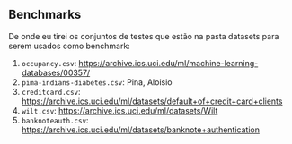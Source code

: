 ## Benchmarks

De onde eu tirei os conjuntos de testes que estão na pasta datasets para serem usados como benchmark:

1. ``occupancy.csv``: https://archive.ics.uci.edu/ml/machine-learning-databases/00357/
2. ``pima-indians-diabetes.csv``: Pina, Aloisio
3. ``creditcard.csv``: https://archive.ics.uci.edu/ml/datasets/default+of+credit+card+clients
4. ``wilt.csv``: https://archive.ics.uci.edu/ml/datasets/Wilt
5. ``banknoteauth.csv``: https://archive.ics.uci.edu/ml/datasets/banknote+authentication
